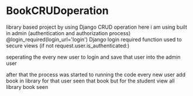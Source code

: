 # BookCRUDoperation
library based project by using Django CRUD operation
here i am using built in admin (authentication and authorization process) @login_required(login_url='login')
Django login required function used to secure views (if not request.user.is_authenticated:)

seperating the every new user to login and save that user into the admin user

after that the process was started to running the code every new user add book in library
for that user seen that book but for the student view all library book seen
